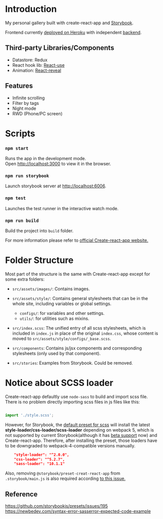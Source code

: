 # Introduction

My personal gallery built with create-react-app and [Storybook](https://storybook.js.org/).

Frontend currently [deployed on Heroku](https://darkside-gallery.herokuapp.com/) with independent [backend](https://github.com/solring/darkside-backend).

## Third-party Libraries/Components

- Datastore: Redux
- React hook lib: [React-use](https://github.com/streamich/react-use)
- Animation: [React-reveal]([react-reveal](https://www.react-reveal.com/))

## Features

- Infinite scrolling
- Filter by tags
- Night mode
- RWD (Phone/PC screen)

# Scripts

### `npm start`

Runs the app in the development mode.\
Open [http://localhost:3000](http://localhost:3000) to view it in the browser.

### `npm run storybook`

Launch storybook server at [http://localhost:6006](http://localhost:6006).

### `npm test`

Launches the test runner in the interactive watch mode.

### `npm run build`

Build the project into `build` folder.

For more information please refer to [official Create-react-app website.](https://create-react-app.dev/docs/available-scripts)


# Folder Structure

Most part of the structure is the same with Create-react-app except for some extra folders:

- `src/assets/images/`: Contains images.

- `src/assets/style/`: Contains general stylesheets that can be in the whole site, including variables or global settings.
    - `configs/`: for variables and other settings.
    - `utils/`: for utilities such as mixins.

- `src/index.scss`: The unified entry of all scss stylesheets, which is included in `index.js` in place of the original `index.css`, whose content is moved to `src/assets/style/configs/_base.scss`.

- `src/components`: Contains js/jsx components and corresponding stylesheets (only used by that component).

- `src/stories`: Examples from Storybook. Could be removed.


# Notice about SCSS loader

Create-react-app defaultly use `node-sass` to build and import scss file. There is no problem directly importing scss files in js files like this:

``` js

import './style.scss';

```

However, for Storybook, the [default preset for scss](https://storybook.js.org/docs/react/addons/install-addons#using-preset-addons) will install the latest **style-loader/css-loader/scss-loader** depending on webpack 5, which is not supported by current Storybook(although it has [beta support](https://gist.github.com/shilman/8856ea1786dcd247139b47b270912324) now) and Create-react-app. Therefore, after installing the preset, those loaders have to be downgraded to webpack-4-compatible versions manually.

``` json
    "style-loader": "^2.0.0",
    "css-loader": "^5.2.7",
    "sass-loader": "10.1.1"
```

Also, removing `@storybook/preset-creat-react-app` from `.storybook/main.js` is also required according [to this issue.](https://github.com/storybookjs/presets/issues/195)


## Reference

https://github.com/storybookjs/presets/issues/195
https://newbedev.com/syntax-error-sasserror-expected-code-example
